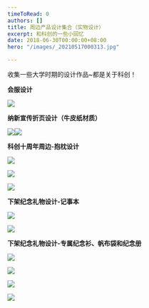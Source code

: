 ```yaml
---
timeToRead: 0
authors: []
title: 周边产品设计集合（实物设计）
excerpt: 和科创的一些小回忆
date: 2018-06-30T00:00:00+08:00
hero: "/images/_20210517000313.jpg"

---
```

收集一些大学时期的设计作品\~都是关于科创！

**会服设计**

![](/images/dingtalk_20210517001241.jpg)

**纳新宣传折页设计（牛皮纸材质）**

![](/images/777.jpg)![](/images/888.jpg)

**科创十周年周边-抱枕设计**

![](/images/dingtalk_20210516233541.jpg)

![](/images/97e96cad6128278f382d30dde4aba07.jpg)

![](/images/ba360a8589ea2d33ec666a68b69309e.jpg)

**下架纪念礼物设计-记事本**

![](/images/dingtalk_20210516235653.jpg)

![](/images/cf1e6a198372457b323fae0afac62fd.jpg)

**下架纪念礼物设计-专属纪念衫、帆布袋和纪念册**

![](/images/_20210516235658.jpg)

![](/images/dingtalk_20210516234220.jpg)

![](/images/dingtalk_20210516234101.jpg)

![](/images/dingtalk_20210516234319.jpg)